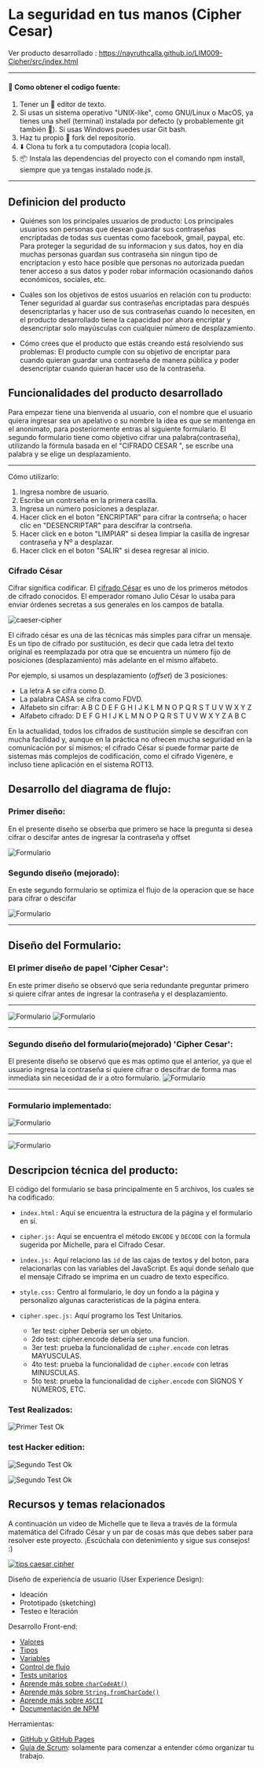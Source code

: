# La seguridad en tus manos (Cipher Cesar)
Ver producto desarrollado :  https://nayruthcalla.github.io/LIM009-Cipher/src/index.html
***
#### 🚀 Como obtener el codigo fuente:
1) Tener un 📝 editor de texto.
2) Si usas un sistema operativo "UNIX-like", como GNU/Linux o MacOS, ya tienes una shell (terminal) instalada por defecto (y probablemente git también 🐧). Si usas Windows puedes usar Git bash.
3) Haz tu propio 🍴 fork del repositorio.
4) ⬇️ Clona tu fork a tu computadora (copia local).
5) 📦 Instala las dependencias del proyecto con el comando npm install, siempre que ya tengas instalado node.js.
***
## Definicion del producto
- Quiénes son los principales usuarios de producto: Los principales usuarios son personas que desean guardar sus contraseñas encriptadas de todas sus cuentas como facebook, gmail, paypal, etc.
Para proteger la seguridad de su informacion y sus datos, hoy en día muchas personas guardan sus contraseña sin ningun tipo de encriptacion y esto hace posible que personas no autorizada puedan tener acceso a sus datos y poder robar información ocasionando daños económicos, sociales, etc.   

- Cuáles son los objetivos de estos usuarios en relación con tu producto: Tener seguridad al guardar sus contraseñas encriptadas para después desencriptarlas y hacer uso de sus contraseñas cuando lo necesiten, en el producto desarrollado tiene la capacidad por ahora encriptar y desencriptar solo  mayúsculas con cualquier número de desplazamiento.

- Cómo crees que el producto que estás creando está resolviendo sus problemas: El producto cumple con su objetivo de encriptar para cuando quieran guardar una contraseña de manera pública y poder desencriptar cuando quieran hacer uso de la contraseña.

## **Funcionalidades del producto desarrollado**

Para empezar tiene una bienvenda al usuario, con el nombre que el usuario quiera ingresar sea un apelativo o su nombre la idea es que se mantenga en el anonimato, para posteriormente entras al siguiente formulario.
El segundo formulario tiene como objetivo cifrar una palabra(contraseña), utilizando la fórmula basada en el "CIFRADO CESAR ", se escribe una palabra y se elige un desplazamiento.
***
Cómo utilizarlo: 
1) Ingresa nombre de usuario.
2) Escribe un contrseña en la primera casilla.
3) Ingresa un número posiciones a desplazar.
4) Hacer click en el boton "ENCRIPTAR" para cifrar la contrseña; o hacer clic en "DESENCRIPTAR" para descifrar la contrseña.
5) Hacer click en e boton "LIMPIAR" si desea limpiar la casilla de ingresar contraseña y Nº a desplazar.
6) Hacer click en el boton  "SALIR" si desea regresar al inicio.

### Cifrado César 
Cifrar significa codificar. El [cifrado César](https://en.wikipedia.org/wiki/Caesar_cipher) es uno de los primeros métodos de cifrado conocidos. El emperador romano Julio César lo usaba para enviar órdenes secretas a sus generales en los campos de batalla.

![caeser-cipher](https://upload.wikimedia.org/wikipedia/commons/thumb/2/2b/Caesar3.svg/2000px-Caesar3.svg.png)

El cifrado césar es una de las técnicas más simples para cifrar un mensaje. Es un tipo de cifrado por sustitución, es decir que cada letra del texto original es reemplazada por otra que se encuentra un número fijo de posiciones (desplazamiento) más adelante en el mismo alfabeto.

Por ejemplo, si usamos un desplazamiento (_offset_) de 3 posiciones:

- La letra A se cifra como D.
- La palabra CASA se cifra como FDVD.
- Alfabeto sin cifrar: A B C D E F G H I J K L M N O P Q R S T U V W X Y Z
- Alfabeto cifrado: D E F G H I J K L M N O P Q R S T U V W X Y Z A B C

En la actualidad, todos los cifrados de sustitución simple se descifran con mucha facilidad y, aunque en la práctica no ofrecen mucha seguridad en la comunicación por sí mismos; el cifrado César sí puede formar parte de sistemas más complejos de codificación, como el cifrado Vigenère, e incluso tiene aplicación en el sistema ROT13.


## Desarrollo del diagrama de flujo:
### Primer diseño: 
En el presente diseño se obserba que primero se hace la pregunta si desea cifrar o descifar antes de ingresar la contraseña y offset

![Formulario]( src/images/diagrama-flujo.jpg "Formulario")

### Segundo diseño (mejorado): 
En este segundo formulario se optimiza el flujo de la operacion que se hace para cifrar o descifar 

![Formulario]( src/images/diagrama-flujo-m.jpg "Formulario")
***
## Diseño del Formulario:

### El primer diseño de papel 'Cipher Cesar':
En este primer diseño se observó que seria redundante preguntar primero si quiere cifrar antes de ingresar la contraseña y el desplazamiento.
***
![Formulario]( src/images/diseño-papel1.jpg "Formulario")
![Formulario]( src/images/diseño-papel2.jpg "Formulario")
***
### Segundo diseño del formulario(mejorado) 'Cipher Cesar':
El presente diseño se observó que es mas optimo que el anterior, ya que el usuario ingresa la contraseña si quiere cifrar o descifrar de forma mas inmediata sin necesidad de ir a otro formulario.
![Formulario]( src/images/formulario-cipher.jpg "Formulario")
***
### Formulario implementado:

![Formulario]( src/images/form-index.jpg "Formulario")
***
![Formulario]( src/images/cipher.jpg "Formulario")

## Descripcion técnica del producto:
El código del formulario se basa principalmente en 5 archivos, los cuales se ha codificado:

* `index.html:` Aquí se encuentra la estructura de la página y el formulario en sí.

* `cipher.js:` Aquí se encuentra el método `ENCODE` y `DECODE` con la formula sugerida por Michelle, para el Cifrado Cesar.

* `index.js:` Aquí relaciono las `id` de las cajas de textos y del boton, para relacionarlas con las variables del JavaScript. Es aquí donde señalo que el mensaje Cifrado se imprima en un cuadro de texto específico.

* `style.css:` Centro al formulario, le doy un fondo a la página y personalizo     algunas caracteristicas de la página entera.

* `cipher.spec.js:` Aquí programo los Test Unitarios. 

    * 1er test: cipher Debería ser un objeto.
    * 2do test: cipher.encode debería ser una funcion.
    * 3er test: prueba la funcionalidad de `cipher.encode`  con letras MAYUSCULAS.
    * 4to test: prueba la funcionalidad de `cipher.encode`  con letras MINUSCULAS.
    * 5to test: prueba la funcionalidad de `cipher.encode`  con SIGNOS Y NÚMEROS, ETC.
    
### Test Realizados:
![Primer Test Ok](  src/images/test-1.jpg  "1er Test Unitario Ok")
### test Hacker edition:
![Segundo Test Ok](  src/images/test-edtion.jpg  "2do Test Ok")

![Segundo Test Ok](  src/images/index-test.jpg  "2do Test Ok")

## Recursos y temas relacionados

A continuación un video de Michelle que te lleva a través de la fórmula
matemática del Cifrado César y un par de cosas más que debes saber para
resolver este proyecto. ¡Escúchala con detenimiento y sigue sus consejos! :)

[![tips caesar cipher](https://img.youtube.com/vi/zd8eVrXhs7Y/0.jpg)](https://www.youtube.com/watch?v=zd8eVrXhs7Y)

Diseño de experiencia de usuario (User Experience Design):

- Ideación
- Prototipado (sketching)
- Testeo e Iteración

Desarrollo Front-end:

* [Valores](https://lms.laboratoria.la/cohorts/lim-2019-02-bc-core-lim009/courses/javascript/01-basics/01-values-variables-and-types)
* [Tipos](https://lms.laboratoria.la/cohorts/lim-2019-02-bc-core-lim009/courses/javascript/01-basics/01-values-variables-and-types)
* [Variables](https://lms.laboratoria.la/cohorts/lim-2019-02-bc-core-lim009/courses/javascript/01-basics/02-variables)
* [Control de flujo](https://lms.laboratoria.la/cohorts/lim-2019-02-bc-core-lim009/courses/javascript/02-flow-control/00-opening)
* [Tests unitarios](https://lms.laboratoria.la/cohorts/lim-2019-02-bc-core-lim009/courses/javascript/11-testing/00-opening)
* [Aprende más sobre `charCodeAt()`](https://developer.mozilla.org/es/docs/Web/JavaScript/Referencia/Objetos_globales/String/charCodeAt)
* [Aprende más sobre `String.fromCharCode()`](https://developer.mozilla.org/es/docs/Web/JavaScript/Referencia/Objetos_globales/String/fromCharCode)
* [Aprende más sobre `ASCII`](http://conceptodefinicion.de/ascii/)
* [Documentación de NPM](https://docs.npmjs.com/)

Herramientas:

- [GitHub y GitHub Pages](https://guides.github.com/)
- [Guía de Scrum](https://www.scrumguides.org/docs/scrumguide/v1/scrum-guide-es.pdf): solamente para comenzar a entender cómo organizar tu trabajo.
[^1]: Carmen Nayruth Calla Mamani < LABORATORIA />


